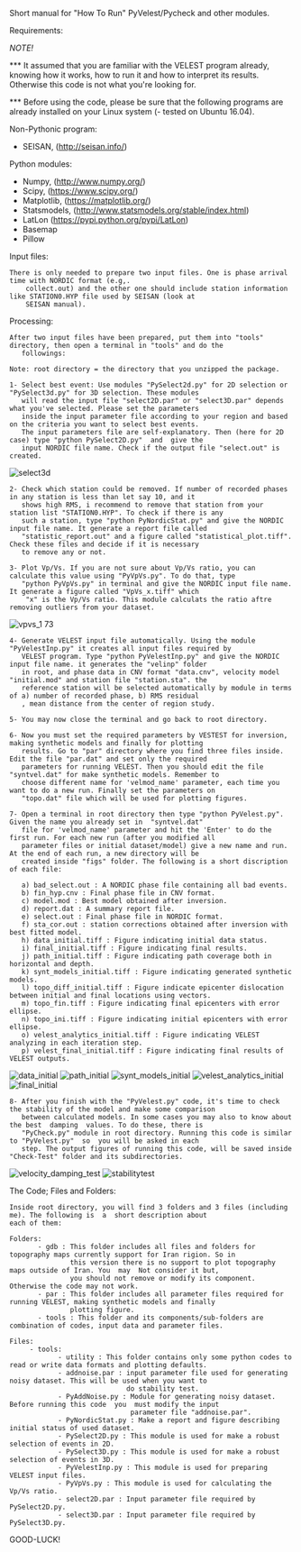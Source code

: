 Short manual for "How To Run" PyVelest/Pycheck and other modules.

Requirements:

  *NOTE!*

*** It assumed that you are familiar with the VELEST program already, knowing how it works, how to run it and how to 
        interpret its results. Otherwise this code is not what you're looking for. 

*** Before using the code, please be sure that the following programs are already installed on your Linux system (-
        tested on Ubuntu 16.04).

Non-Pythonic program:

- SEISAN, (http://seisan.info/)

Python modules:

- Numpy, (http://www.numpy.org/)
- Scipy, (https://www.scipy.org/)
- Matplotlib, (https://matplotlib.org/)
- Statsmodels, (http://www.statsmodels.org/stable/index.html)
- LatLon (https://pypi.python.org/pypi/LatLon)
- Basemap
- Pillow

Input files:

    There is only needed to prepare two input files. One is phase arrival time with NORDIC format (e.g,. 
        collect.out) and the other one should include station information like STATION0.HYP file used by SEISAN (look at
        SEISAN manual).


Processing:

    After two input files have been prepared, put them into "tools" directory, then open a terminal in "tools" and do the 
       followings:

    Note: root directory = the directory that you unzipped the package.

    1- Select best event: Use modules "PySelect2d.py" for 2D selection or "PySelect3d.py" for 3D selection. These modules
       will read the input file "select2D.par" or "select3D.par" depends  what you've selected. Please set the parameters
       inside the input parameter file according to your region and based on the criteria you want to select best events.
       The input parameters file are self-explanatory. Then (here for 2D case) type "python PySelect2D.py"  and  give the 
       input NORDIC file name. Check if the output file "select.out" is created.

![select3d](https://user-images.githubusercontent.com/20725501/32775311-5eac46c2-c92f-11e7-9b5f-d0a2e283129a.png)

    2- Check which station could be removed. If number of recorded phases in any station is less than let say 10, and it
       shows high RMS, i recommend to remove that station from your station list "STATION0.HYP". To check if there is any
       such a station, type "python PyNordicStat.py" and give the NORDIC input file name. It generate a report file called
       "statistic_report.out" and a figure called "statistical_plot.tiff". Check these files and decide if it is necessary
       to remove any or not.

    3- Plot Vp/Vs. If you are not sure about Vp/Vs ratio, you can calculate this value using "PyVpVs.py". To do that, type
       "python PyVpVs.py" in terminal and give the NORDIC input file name. It generate a figure called "VpVs_x.tiff" which
        "x" is the Vp/Vs ratio. This module calculats the ratio aftre removing outliers from your dataset.

![vpvs_1 73](https://user-images.githubusercontent.com/20725501/32775531-ef81b150-c92f-11e7-8c57-eb3e0ed4644f.png)

    4- Generate VELEST input file automatically. Using the module "PyVelestInp.py" it creates all input files required by 
       VELEST program. Type "python PyVelestInp.py" and give the NORDIC input file name. it generates the "velinp" folder
       in root, and phase data in CNV format "data.cnv", velocity model "initial.mod" and station file "station.sta". the
       reference station will be selected automatically by module in terms of a) number of recorded phase, b) RMS residual
       , mean distance from the center of region study.

    5- You may now close the terminal and go back to root directory.

    6- Now you must set the required parameters by VESTEST for inversion, making synthetic models and finally for plotting
       results. Go to "par" directory where you find three files inside. Edit the file "par.dat" and set only the required
       parameters for running VELEST. Then you should edit the file "syntvel.dat" for make synthetic models. Remember to
       choose different name for 'velmod_name' parameter, each time you want to do a new run. Finally set the parameters on
       "topo.dat" file which will be used for plotting figures.

    7- Open a terminal in root directory then type "python PyVelest.py". Given the name you already set in  "syntvel.dat"
       file for 'velmod_name' parameter and hit the 'Enter' to do the first run. For each new run (after you modified all
       parameter files or initial dataset/model) give a new name and run. At the end of each run, a new directory will be 
       created inside "figs" folder. The following is a short discription of each file:

       a) bad_select.out : A NORDIC phase file containing all bad events.
       b) fin_hyp.cnv : Final phase file in CNV format.
       c) model.mod : Best model obtained after inversion.
       d) report.dat : A summary report file.
       e) select.out : Final phase file in NORDIC format.
       f) sta_cor.out : station corrections obtained after inversion with best fitted model.
       h) data_initial.tiff : Figure indicating initial data status.
       i) final_initial.tiff : Figure indicating final results.
       j) path_initial.tiff : Figure indicating path coverage both in horizontal and depth.
       k) synt_models_initial.tiff : Figure indicating generated synthetic models.
       l) topo_diff_initial.tiff : Figure indicate epicenter dislocation between initial and final locations using vectors.
       m) topo_fin.tiff : Figure indicating final epicenters with error ellipse.
       n) topo_ini.tiff : Figure indicating initial epicenters with error ellipse.
       o) velest_analytics_initial.tiff : Figure indicating VELEST analyzing in each iteration step.
       p) velest_final_initial.tiff : Figure indicating final results of VELEST outputs.

![data_initial](https://user-images.githubusercontent.com/20725501/32776365-9c1862cc-c932-11e7-9c91-6ee7a54597c1.png)
![path_initial](https://user-images.githubusercontent.com/20725501/32776414-c6656110-c932-11e7-948e-c9ac23852f93.png)
![synt_models_initial](https://user-images.githubusercontent.com/20725501/32776450-e123ddc4-c932-11e7-946c-9c8a0f7a973d.png)
![velest_analytics_initial](https://user-images.githubusercontent.com/20725501/32776491-045c8bb0-c933-11e7-976c-da98c55be26f.png)
![final_initial](https://user-images.githubusercontent.com/20725501/32776530-24740e28-c933-11e7-90cf-fae4da8bdcc9.png)

    8- After you finish with the "PyVelest.py" code, it's time to check the stability of the model and make some comparison
       between calculated models. In some cases you may also to know about the best  damping  values. To do these, there is
       "PyCheck.py" module in root directory. Running this code is similar to "PyVelest.py"  so  you will be asked in each
       step. The output figures of running this code, will be saved inside "Check-Test" folder and its subdirectories.

![velocity_damping_test](https://user-images.githubusercontent.com/20725501/32776663-94e9c742-c933-11e7-91bb-b2e715859003.png)
![stabilitytest](https://user-images.githubusercontent.com/20725501/32776683-a40d6332-c933-11e7-8ab5-6de31bce9fa7.png)

The Code; Files and Folders:

    Inside root directory, you will find 3 folders and 3 files (including me). The following is  a  short description about
    each of them:
    
    Folders:
           - gdb : This folder includes all files and folders for topography maps currently support for Iran rigion. So in
                   this version there is no support to plot topography maps outside of Iran. You  may  Not consider it but,
                   you should not remove or modify its component. Otherwise the code may not work.    
           - par : This folder includes all parameter files required for running VELEST, making synthetic models and finally
                   plotting figure.
           - tools : This folder and its components/sub-folders are combination of codes, input data and parameter files.

    Files:
         - tools:
                - utility : This folder contains only some python codes to read or write data formats and plotting defaults.
                - addnoise.par : input parameter file used for generating noisy dataset. This will be used when you want to
                                 do stability test. 
                - PyAddNoise.py : Module for generating noisy dataset. Before running this code  you  must modify the input 
                                  parameter file "addnoise.par".
                - PyNordicStat.py : Make a report and figure describing initial status of used dataset.
                - PySelect2D.py : This module is used for make a robust selection of events in 2D.
                - PySelect3D.py : This module is used for make a robust selection of events in 3D.
                - PyVelestInp.py : This module is used for preparing VELEST input files.
                - PyVpVs.py : This module is used for calculating the Vp/Vs ratio.
                - select2D.par : Input parameter file required by PySelect2D.py.
                - select3D.par : Input parameter file required by PySelect3D.py.

GOOD-LUCK!
